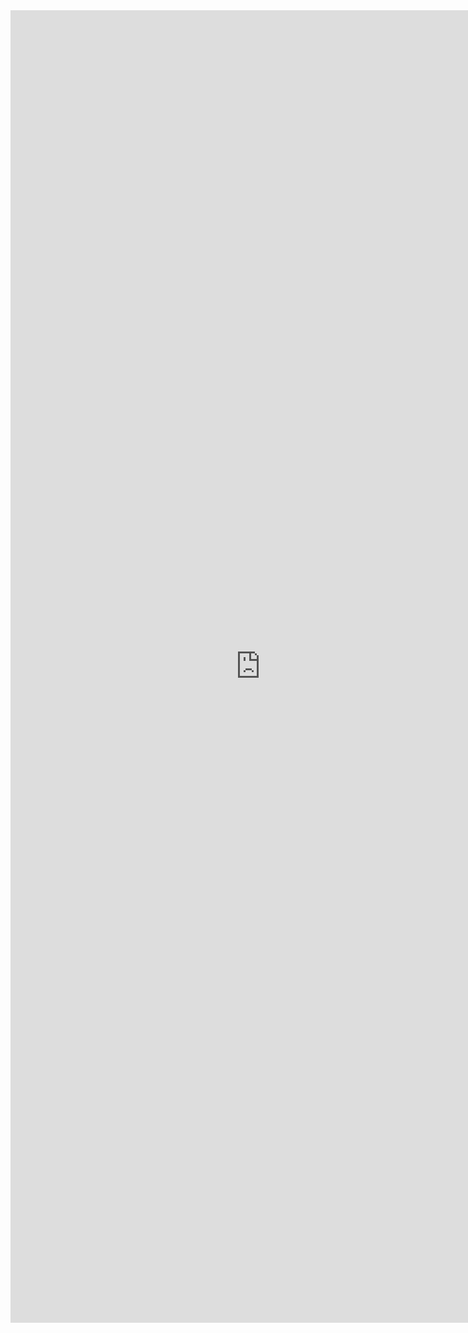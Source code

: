 <embed src="https://github.com/SmelayaPanda/react-complete-guide/edit/master/RECT_SERTIFICATE.pdf" width="800px" height="2100px" />
